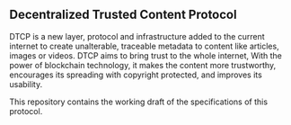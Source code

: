 ## Decentralized Trusted Content Protocol

DTCP is a new layer, protocol and infrastructure added to the current internet
to create unalterable, traceable metadata to content like articles, images or videos.
DTCP aims to bring trust to the whole internet, With the power of blockchain technology, it makes the content more trustworthy, encourages its spreading with copyright protected, and improves its usability.

This repository contains the working draft of the specifications of this protocol.

